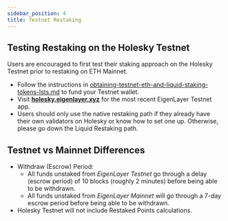 ```yaml
---
sidebar_position: 4
title: Testnet Restaking
---
```


## Testing Restaking on the Holesky Testnet

Users are encouraged to first test their staking approach on the Holesky Testnet prior to restaking on ETH Mainnet.

* Follow the instructions in [obtaining-testnet-eth-and-liquid-staking-tokens-lsts.md](obtaining-testnet-eth-and-liquid-staking-tokens-lsts.md "mention") to fund your Testnet wallet.
* Visit [**holesky.eigenlayer.xyz**](https://holesky.eigenlayer.xyz/) for the most recent EigenLayer Testnet app.
* Users should only use the native restaking path if they already have their own validators on Holesky or know how to set one up. Otherwise, please go down the Liquid Restaking path.



## Testnet vs Mainnet Differences

- Withdraw (Escrow) Period:
    - All funds unstaked from _EigenLayer Testnet_ go through a delay (escrow period) of 10 blocks (roughly 2 minutes) before being able to be withdrawn.
    - All funds unstaked from _EigenLayer Mainnet_ will go through a 7-day escrow period before being able to be withdrawn.
- Holesky Testnet will not include Restaked Points calculations.
